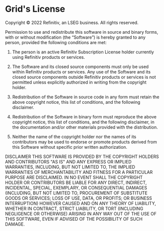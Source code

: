 # Grid's License

Copyright © 2022 Refinitiv, an LSEG business. All rights reserved.

Permission to use and redistribute this software in source and binary forms, with or without modification (the “Software”) is hereby granted to any person, provided the following conditions are met:

1. The person is an active Refinitiv Subscription License holder currently using Refinitiv products or services.

2. The Software and its closed source components must only be used within Refinitiv products or services.  Any use of the Software and its closed source components outside Refinitiv products or services is not permitted unless explicitly authorized in writing from the copyright holder.

3. Redistribution of the Software in source code in any form must retain the above copyright notice, this list of conditions, and the following disclaimer.

4. Redistribution of the Software in binary form must reproduce the above copyright notice, this list of conditions, and the following disclaimer, in the documentation and/or other materials provided with the distribution.

5. Neither the name of the copyright holder nor the names of its contributors may be used to endorse or promote products derived from this Software without specific prior written authorization.


DISCLAIMER
THIS SOFTWARE IS PROVIDED BY THE COPYRIGHT HOLDERS AND CONTRIBUTORS "AS IS" AND ANY EXPRESS OR IMPLIED WARRANTIES, INCLUDING, BUT NOT LIMITED TO, THE IMPLIED WARRANTIES OF MERCHANTABILITY AND FITNESS FOR A PARTICULAR PURPOSE ARE DISCLAIMED. IN NO EVENT SHALL THE COPYRIGHT HOLDER OR CONTRIBUTORS BE LIABLE FOR ANY DIRECT, INDIRECT, INCIDENTAL, SPECIAL, EXEMPLARY, OR CONSEQUENTIAL DAMAGES (INCLUDING, BUT NOT LIMITED TO, PROCUREMENT OF SUBSTITUTE GOODS OR SERVICES; LOSS OF USE, DATA, OR PROFITS; OR BUSINESS INTERRUPTION) HOWEVER CAUSED AND ON ANY THEORY OF LIABILITY, WHETHER IN CONTRACT, STRICT LIABILITY, OR TORT (INCLUDING NEGLIGENCE OR OTHERWISE) ARISING IN ANY WAY OUT OF THE USE OF THIS SOFTWARE, EVEN IF ADVISED OF THE POSSIBILITY OF SUCH DAMAGE.
